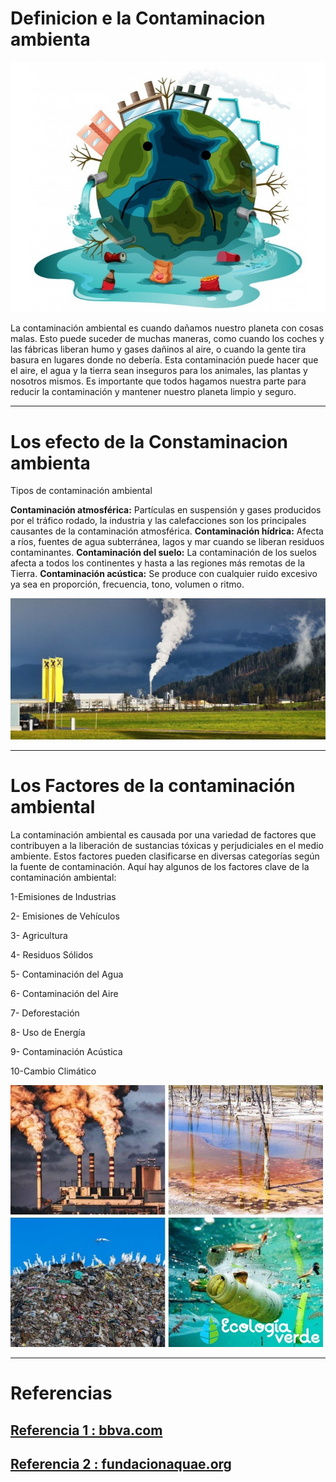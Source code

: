 # Definicion e la Contaminacion ambienta

![foto](/img/1.jpeg)


La contaminación ambiental es cuando dañamos nuestro planeta con cosas malas. Esto puede suceder de muchas maneras, como cuando los coches y las fábricas liberan humo y gases dañinos al aire, o cuando la gente tira basura en lugares donde no debería. Esta contaminación puede hacer que el aire, el agua y la tierra sean inseguros para los animales, las plantas y nosotros mismos. Es importante que todos hagamos nuestra parte para reducir la contaminación y mantener nuestro planeta limpio y seguro.

***
# Los efecto de la Constaminacion ambienta
Tipos de contaminación ambiental

**Contaminación atmosférica:** Partículas en suspensión y gases producidos por el tráfico rodado, la industria y las calefacciones son los principales causantes de la contaminación atmosférica.
**Contaminación hídrica:** Afecta a ríos, fuentes de agua subterránea, lagos y mar cuando se liberan residuos contaminantes.
**Contaminación del suelo:** La contaminación de los suelos afecta a todos los continentes y hasta a las regiones más remotas de la Tierra.
**Contaminación acústica:** Se produce con cualquier ruido excesivo ya sea en proporción, frecuencia, tono, volumen o ritmo.

![foto11](/img/11.jpg)


***
# Los Factores de la contaminación ambiental



La contaminación ambiental es causada por una variedad de factores que contribuyen a la liberación de sustancias tóxicas y perjudiciales en el medio ambiente. Estos factores pueden clasificarse en diversas categorías según la fuente de contaminación. Aquí hay algunos de los factores clave de la contaminación ambiental:

1-Emisiones de Industrias

2- Emisiones de Vehículos

3- Agricultura

4- Residuos Sólidos

5- Contaminación del Agua

6- Contaminación del Aire

7- Deforestación

8- Uso de Energía

9- Contaminación Acústica

10-Cambio Climático



<img src="/img/12.jpg" alt="foto" width="500px">


***

# Referencias
## [Referencia 1 : bbva.com](https://www.bbva.com/es/sostenibilidad/que-es-y-que-tipos-de-contaminacion-ambiental-existen/)
## [Referencia 2 : fundacionaquae.org](https://www.fundacionaquae.org/wiki/causas-contaminacion-ambiental/)
